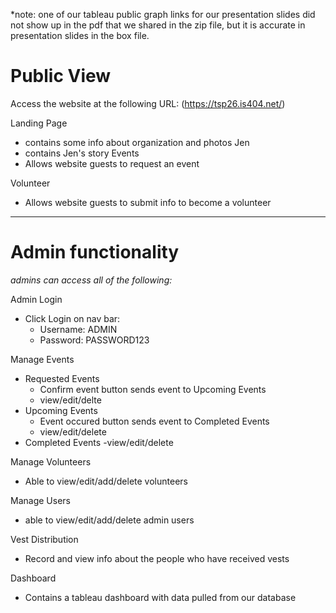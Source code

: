 *note: one of our tableau public graph links for our presentation slides did not show up in the pdf that we shared in the zip file, but it is accurate in presentation slides in the box file. 

# Public View
Access the website at the following URL:
  (https://tsp26.is404.net/)

Landing Page
  - contains some info about organization and photos
Jen 
  - contains Jen's story
Events
  - Allows website guests to request an event

Volunteer
  - Allows website guests to submit info to become a volunteer


------------------------------------------
# Admin functionality
*admins can access all of the following:*

Admin Login
 - Click Login on nav bar:
    - Username: ADMIN
    - Password: PASSWORD123

Manage Events
  - Requested Events
    - Confirm event button sends event to Upcoming Events
    - view/edit/delte
  - Upcoming Events
    - Event occured button sends event to Completed Events
    - view/edit/delete
  - Completed Events
    -view/edit/delete

Manage Volunteers
  - Able to view/edit/add/delete volunteers

Manage Users
  - able to view/edit/add/delete admin users

Vest Distribution
  - Record and view info about the people who have received vests

Dashboard
  - Contains a tableau dashboard with data pulled from our database
